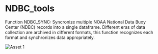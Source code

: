 # NDBC_tools
Function NDBC_SYNC: Syncronize multiple NOAA National Data Buoy Center (NDBC) records into a single dataframe. Different eras of data collection are archived in different formats, this function recognizes each format and synchronizes data appropriately.

![Asset 1](https://github.com/evan-lahr/NDBC_sync/assets/61257298/ef63bfd9-8521-40d7-b7d5-2e571b9700ce)
